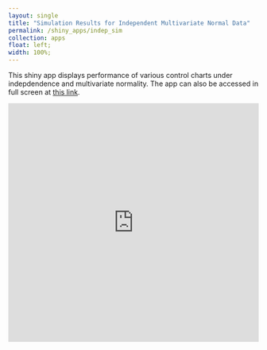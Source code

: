 ```yaml
---
layout: single
title: "Simulation Results for Independent Multivariate Normal Data"
permalink: /shiny_apps/indep_sim
collection: apps
float: left;
width: 100%;
---
```


This shiny app displays performance of various control charts under indepdendence and multivariate normality. The app can also be accessed in full screen at [this link](https://taylor-grimm.shinyapps.io/indep_shiny/).

<embed src="https://taylor-grimm.shinyapps.io/indep_shiny/" style="width:100%; height: 50vw;">
